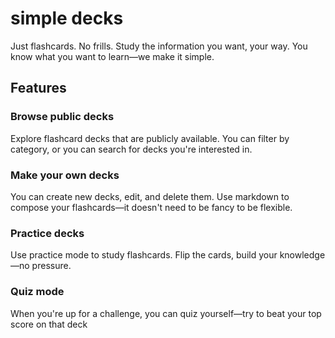 # simple decks
Just flashcards. No frills. Study the information you want, your way. You know what you want to learn—we make it simple.

## Features
### Browse public decks
Explore flashcard decks that are publicly available. You can filter by category, or you can search for decks you're interested in.

### Make your own decks
You can create new decks, edit, and delete them. Use markdown to compose your flashcards—it doesn't need to be fancy to be flexible.

### Practice decks
Use practice mode to study flashcards. Flip the cards, build your knowledge—no pressure.

### Quiz mode
When you're up for a challenge, you can quiz yourself—try to beat your top score on that deck
